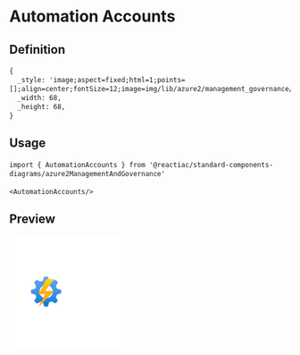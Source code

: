 # Automation Accounts

## Definition

```
{
  _style: 'image;aspect=fixed;html=1;points=[];align=center;fontSize=12;image=img/lib/azure2/management_governance/Automation_Accounts.svg;strokeColor=none;',
  _width: 68,
  _height: 68,
}
```

## Usage

```
import { AutomationAccounts } from '@reactiac/standard-components-diagrams/azure2ManagementAndGovernance'

<AutomationAccounts/>
```

## Preview

<img src="./automation-accounts.png" width="200"/>
